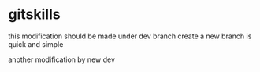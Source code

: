 # gitskills
this modification should be made under dev branch
create a new branch is quick and simple

another modification by new dev